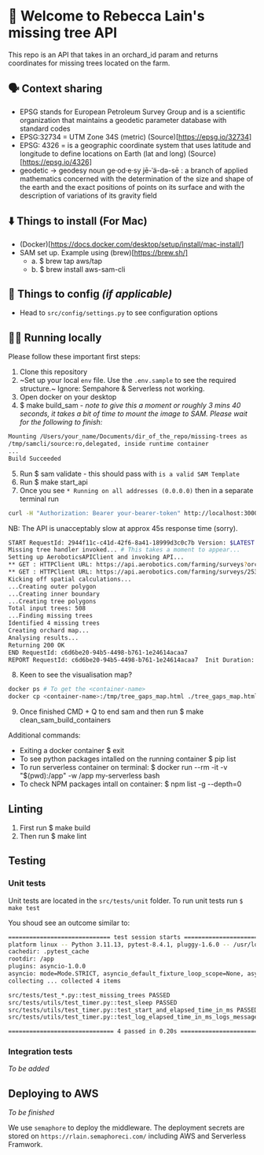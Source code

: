 # 🌳 Welcome to Rebecca Lain's missing tree API

This repo is an API that takes in an orchard_id param and returns coordinates for missing trees located on the farm.

## 🗣️ Context sharing

- EPSG stands for European Petroleum Survey Group and is a scientific organization that maintains a geodetic parameter database with standard codes
- EPSG:32734 = UTM Zone 34S (metric) (Source)[https://epsg.io/32734]
- EPSG: 4326 = is a geographic coordinate system that uses latitude and longitude to define locations on Earth (lat and long) (Source)[https://epsg.io/4326]
- geodetic -> geodesy noun ge·​od·​e·​sy jē-ˈä-də-sē : a branch of applied mathematics concerned with the determination of the size and shape of the earth and the exact positions of points on its surface and with the description of variations of its gravity field

## ⬇️ Things to install (For Mac)

- (Docker)[https://docs.docker.com/desktop/setup/install/mac-install/]
- SAM set up. Example using (brew)[https://brew.sh/]
  - a. $ brew tap aws/tap
  - b. $ brew install aws-sam-cli

## 🔢 Things to config _(if applicable)_

- Head to `src/config/settings.py` to see configuration options

## 👩‍💻 Running locally

Please follow these important first steps:

1. Clone this repository
2. ~Set up your local `env` file. Use the `.env.sample` to see the required structure.~ Ignore: Sempahore & Serverless not working. 
3. Open docker on your desktop
4. $ make build_sam - _note to give this a moment or roughly 3 mins 40 seconds, it takes a bit of time to mount the image to SAM. Please wait for the following to finish:_
```bash
Mounting /Users/your_name/Documents/dir_of_the_repo/missing-trees as                       
/tmp/samcli/source:ro,delegated, inside runtime container  
...
Build Succeeded
```
5. Run $ sam validate - this should pass with `is a valid SAM Template`
6. Run $ make start_api
7. Once you see `* Running on all addresses (0.0.0.0)` then in a separate terminal run 
```bash
curl -H "Authorization: Bearer your-bearer-token" http://localhost:3000/orchard/your_orchard_id
```

NB: The API is unacceptably slow at approx 45s response time (sorry).
```bash
START RequestId: 2944f11c-c41d-42f6-8a41-18999d3c0c7b Version: $LATEST
Missing tree handler invoked... # This takes a moment to appear...
Setting up AeroboticsAPIClient and invoking API...
** GET : HTTPClient URL: https://api.aerobotics.com/farming/surveys?orchard_id=216269
** GET : HTTPClient URL: https://api.aerobotics.com/farming/surveys/25319/tree_surveys/
Kicking off spatial calculations...
...Creating outer polygon
...Creating inner boundary
...Creating tree polygons
Total input trees: 508
...Finding missing trees
Identified 4 missing trees
Creating orchard map...
Analysing results...
Returning 200 OK
END RequestId: c6d6be20-94b5-4498-b761-1e24614acaa7
REPORT RequestId: c6d6be20-94b5-4498-b761-1e24614acaa7  Init Duration: 1.55 ms  Duration: 241573.03 ms     Billed Duration: 241574 ms      Memory Size: 128 MB     Max Memory Used: 128 MB
```
8. Keen to see the visualisation map? 
```bash
docker ps # To get the <container-name>
docker cp <container-name>:/tmp/tree_gaps_map.html ./tree_gaps_map.html
```
9. Once finished CMD + Q to end sam and then run $ make clean_sam_build_containers


Additional commands:
- Exiting a docker container $ exit
- To see python packages intalled on the running container $ pip list
- To run serverless container on terminal: $ docker run --rm -it -v "$(pwd):/app" -w /app my-serverless bash
- To check NPM packages intall on container: $ npm list -g --depth=0

## Linting

1. First run $ make build
2. Then run $ make lint

## Testing

### Unit tests

Unit tests are located in the `src/tests/unit` folder.
To run unit tests run `$ make test`

You shoud see an outcome similar to:

```bash
============================= test session starts ==============================
platform linux -- Python 3.11.13, pytest-8.4.1, pluggy-1.6.0 -- /usr/local/bin/python3.11
cachedir: .pytest_cache
rootdir: /app
plugins: asyncio-1.0.0
asyncio: mode=Mode.STRICT, asyncio_default_fixture_loop_scope=None, asyncio_default_test_loop_scope=function
collecting ... collected 4 items

src/tests/test_*.py::test_missing_trees PASSED                           [ 25%]
src/tests/utils/test_timer.py::test_sleep PASSED                         [ 50%]
src/tests/utils/test_timer.py::test_start_and_elapsed_time_in_ms PASSED  [ 75%]
src/tests/utils/test_timer.py::test_log_elapsed_time_in_ms_logs_message PASSED [100%]

============================== 4 passed in 0.20s ===============================
```

### Integration tests

_To be added_

## Deploying to AWS

_To be finished_

We use `semaphore` to deploy the middleware. The deployment secrets are stored on `https://rlain.semaphoreci.com/` including AWS and Serverless Framwork.
